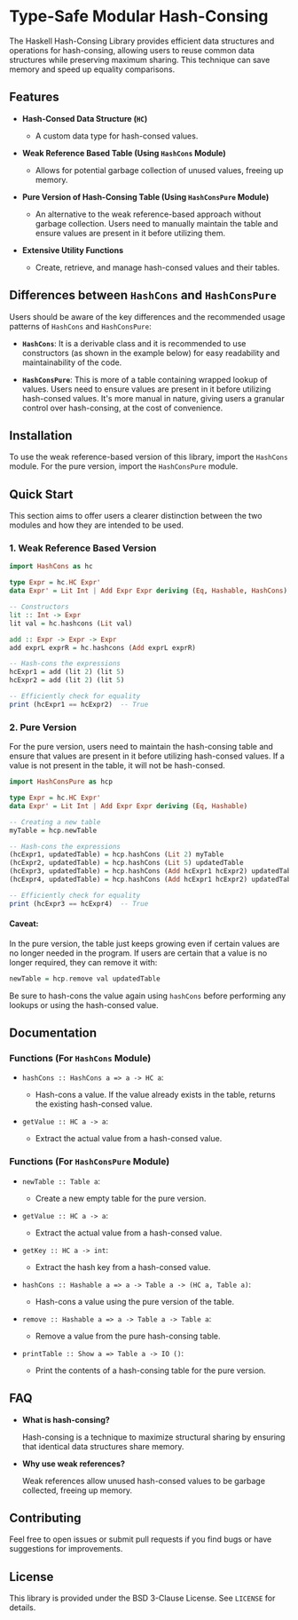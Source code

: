 # Type-Safe Modular Hash-Consing

The Haskell Hash-Consing Library provides efficient data structures and operations for hash-consing, allowing users to reuse common data structures while preserving maximum sharing. This technique can save memory and speed up equality comparisons.

## Features

- **Hash-Consed Data Structure (`HC`)**
  - A custom data type for hash-consed values.
  
- **Weak Reference Based Table (Using `HashCons` Module)**
  - Allows for potential garbage collection of unused values, freeing up memory.
  
- **Pure Version of Hash-Consing Table (Using `HashConsPure` Module)**
  - An alternative to the weak reference-based approach without garbage collection. Users need to manually maintain the table and ensure values are present in it before utilizing them.
  
- **Extensive Utility Functions**
  - Create, retrieve, and manage hash-consed values and their tables.

## Differences between `HashCons` and `HashConsPure`

Users should be aware of the key differences and the recommended usage patterns of `HashCons` and `HashConsPure`:

- **`HashCons`**: It is a derivable class and it is recommended to use constructors (as shown in the example below) for easy readability and maintainability of the code.

- **`HashConsPure`**: This is more of a table containing wrapped lookup of values. Users need to ensure values are present in it before utilizing hash-consed values. It's more manual in nature, giving users a granular control over hash-consing, at the cost of convenience.

## Installation

To use the weak reference-based version of this library, import the `HashCons` module. For the pure version, import the `HashConsPure` module.


## Quick Start

This section aims to offer users a clearer distinction between the two modules and how they are intended to be used.

### 1. Weak Reference Based Version

```haskell
import HashCons as hc

type Expr = hc.HC Expr'
data Expr' = Lit Int | Add Expr Expr deriving (Eq, Hashable, HashCons)

-- Constructors
lit :: Int -> Expr
lit val = hc.hashcons (Lit val)

add :: Expr -> Expr -> Expr
add exprL exprR = hc.hashcons (Add exprL exprR)

-- Hash-cons the expressions
hcExpr1 = add (lit 2) (lit 5)
hcExpr2 = add (lit 2) (lit 5)

-- Efficiently check for equality
print (hcExpr1 == hcExpr2)  -- True
```

### 2. Pure Version

For the pure version, users need to maintain the hash-consing table and ensure that values are present in it before utilizing hash-consed values. If a value is not present in the table, it will not be hash-consed.

```haskell
import HashConsPure as hcp

type Expr = hc.HC Expr'
data Expr' = Lit Int | Add Expr Expr deriving (Eq, Hashable)

-- Creating a new table
myTable = hcp.newTable

-- Hash-cons the expressions
(hcExpr1, updatedTable) = hcp.hashCons (Lit 2) myTable
(hcExpr2, updatedTable) = hcp.hashCons (Lit 5) updatedTable
(hcExpr3, updatedTable) = hcp.hashCons (Add hcExpr1 hcExpr2) updatedTable
(hcExpr4, updatedTable) = hcp.hashCons (Add hcExpr1 hcExpr2) updatedTable

-- Efficiently check for equality
print (hcExpr3 == hcExpr4)  -- True
```

#### Caveat:
In the pure version, the table just keeps growing even if certain values are no longer needed in the program. If users are certain that a value is no longer required, they can remove it with:

```haskell
newTable = hcp.remove val updatedTable
```

Be sure to hash-cons the value again using `hashCons` before performing any lookups or using the hash-consed value.

## Documentation

### Functions (For `HashCons` Module)

- `hashCons :: HashCons a => a -> HC a`: 
  - Hash-cons a value. If the value already exists in the table, returns the existing hash-consed value.
  
- `getValue :: HC a -> a`: 
  - Extract the actual value from a hash-consed value.
  
### Functions (For `HashConsPure` Module)

- `newTable :: Table a`: 
  - Create a new empty table for the pure version.

- `getValue :: HC a -> a`: 
  - Extract the actual value from a hash-consed value.

- `getKey :: HC a -> int`: 
  - Extract the hash key from a hash-consed value.
  
- `hashCons :: Hashable a => a -> Table a -> (HC a, Table a)`: 
  - Hash-cons a value using the pure version of the table.

- `remove :: Hashable a => a -> Table a -> Table a`:
  - Remove a value from the pure hash-consing table.
  
- `printTable :: Show a => Table a -> IO ()`: 
  - Print the contents of a hash-consing table for the pure version.

## FAQ

- **What is hash-consing?**
  
  Hash-consing is a technique to maximize structural sharing by ensuring that identical data structures share memory.

- **Why use weak references?**
  
  Weak references allow unused hash-consed values to be garbage collected, freeing up memory.

## Contributing

Feel free to open issues or submit pull requests if you find bugs or have suggestions for improvements.

## License

This library is provided under the BSD 3-Clause License. See `LICENSE` for details.
